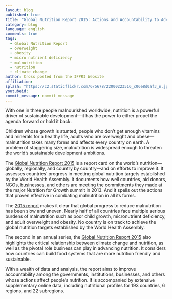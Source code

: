 ```yaml
---
layout: blog
published: true
title: "Global Nutrition Report 2015: Actions and Accountability to Advance Nutrition and Sustainable Development "
category: blog
language: english
comments: true
tags: 
  - Global Nutrition Report
  - overweight
  - obesity
  - micro nutrient deficiency
  - malnutrition
  - nutrition
  - climate change
author: Cross posted from the IFPRI Website
affiliation: 
splash: "https://c2.staticflickr.com/6/5678/22000223516_c06e8d0af3_n.jpg"
youtubeid: 
commit_message: commit message
---
```

With one in three people malnourished worldwide, nutrition is a powerful driver of sustainable development—it has the power to either propel the agenda forward or hold it back.
<!-- more -->

Children whose growth is stunted, people who don’t get enough vitamins and minerals for a healthy life, adults who are overweight and obese—malnutrition takes many forms and affects every country on earth. A problem of staggering size, malnutrition is widespread enough to threaten the world’s sustainable development ambitions.

The [Global Nutrition Report 2015](http://ebrary.ifpri.org/utils/getfile/collection/p15738coll2/id/129443/filename/129654.pdf) is a report card on the world’s nutrition—globally, regionally, and country by country—and on efforts to improve it. It assesses countries’ progress in meeting global nutrition targets established by the World Health Assembly. It documents how well countries, aid donors, NGOs, businesses, and others are meeting the commitments they made at the major Nutrition for Growth summit in 2013. And it spells out the actions that proven effective in combating malnutrition in all its forms.

The [2015 report](http://ebrary.ifpri.org/utils/getfile/collection/p15738coll2/id/129443/filename/129654.pdf) makes it clear that global progress to reduce malnutrition has been slow and uneven. Nearly half of all countries face multiple serious burdens of malnutrition such as poor child growth, micronutrient deficiency, and adult overweight and obesity. No country is on track to achieve the global nutrition targets established by the World Health Assembly.

The second in an annual series, the [Global Nutrition Report 2015](http://ebrary.ifpri.org/utils/getfile/collection/p15738coll2/id/129443/filename/129654.pdf) also highlights the critical relationship between climate change and nutrition, as well as the pivotal role business can play in advancing nutrition. It considers how countries can build food systems that are more nutrition friendly and sustainable.

With a wealth of data and analysis, the report aims to improve accountability among the governments, institutions, businesses, and others whose actions affect people’s nutrition. It is accompanied by extensive supplementary online data, including nutritional profiles for 193 countries, 6 regions, and 22 subregions.